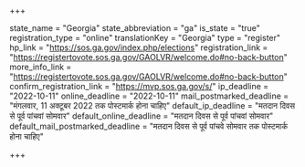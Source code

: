 +++

state_name = "Georgia"
state_abbreviation = "ga"
is_state = "true"
registration_type = "online"
translationKey = "Georgia"
type = "register"
hp_link = "https://sos.ga.gov/index.php/elections"
registration_link = "https://registertovote.sos.ga.gov/GAOLVR/welcome.do#no-back-button"
more_info_link = "https://registertovote.sos.ga.gov/GAOLVR/welcome.do#no-back-button"
confirm_registration_link = "https://mvp.sos.ga.gov/s/"
ip_deadline = "2022-10-11"
online_deadline = "2022-10-11"
mail_postmarked_deadline = "मंगलवार, 11 अक्टूबर 2022 तक पोस्टमार्क होना चाहिए"
default_ip_deadline = "मतदान दिवस से पूर्व पांचवां सोमवार"
default_online_deadline = "मतदान दिवस से पूर्व पांचवां सोमवार"
default_mail_postmarked_deadline = "मतदान दिवस से पूर्व पांचवे सोमवार तक पोस्टमार्क होना चाहिए"

+++